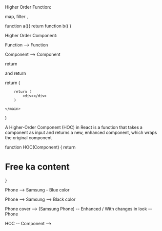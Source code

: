 Higher Order Function:

map, filter ,

function a(){
return function b()
}

Higher Order Component:

Function --> Function

Component --> Component

return <div> </div> and return <div> </div>

return (
<main>

        return (
            <div></div>
        )

    </main>

)

A Higher-Order Component (HOC) in React is a function that takes a component as input and returns a new, enhanced component, which wraps the original component 

function HOC(Component) {
return
<div>
<h1> Free ka content</h1>
<Component/>
</div>
}


Phone --> Samsung - Blue color

Phone --> Samsung --> Black color

Phone cover --> (Samsung Phone) -- Enhanced / With changes in look -- Phone

HOC -- Component --> 